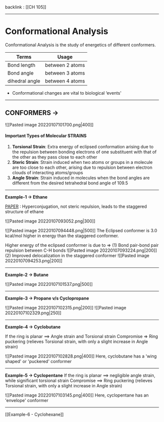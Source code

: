 backlink : [[CH 105]]

---
# Conformational Analysis
Conformational Analysis is the study of energetics of different conformers.

| Terms          | Usage           |
| -------------- | --------------- |
| Bond length    | between 2 atoms |
| Bond angle     | between 3 atoms |
| dihedral angle | between 4 atoms | 

* Conformational changes are vital to biological ‘events'

---
## CONFORMERS ->
![[Pasted image 20220107101700.png|400]]
#### Important Types of Molecular STRAINS
1. **Torsional Strain**: Extra energy of eclipsed conformation arising due to the repulsion between bonding electrons of one substituent with that of the other as they pass close to each other 
2. **Steric Strain**: Strain induced when two atoms or groups in a molecule are too close to each other, arising due to repulsion between electron clouds of interacting atoms/groups
3. **Angle Strain**: Strain induced in molecules when the bond angles are different from the desired tetrahedral bond angle of 109.5

---
**Example-1 -> Ethane**

<span class="yellow">[PAPER](https://www.researchgate.net/publication/11952735_Hyperconjugation_not_steric_repulsion_leads_to_the_staggered_structure_of_ethane) : Hyperconjugation, not steric repulsion, leads to the staggered structure of ethane</span>

![[Pasted image 20220107093052.png|300]]

![[Pasted image 20220107094448.png|500]]
The Eclipsed conformer is 3.0 kcal/mol higher in energy than the staggered conformer. 

Higher energy of the eclipsed conformer is due to =>
(1) Bond pair-bond pair repulsion between C-H bonds 
![[Pasted image 20220107093224.png|200]]
(2) Improved delocalization in the staggered conformer 
![[Pasted image 20220107094253.png|200]]

---
**Example-2 -> Butane**

![[Pasted image 20220107101537.png|500]]

---
**Example-3 -> Propane v/s Cyclopropane**

![[Pasted image 20220107102315.png|200]] ![[Pasted image 20220107102329.png|250]]

---
**Example-4 -> Cyclobutane**

If the ring is planar ==> Angle strain and Torsional strain
Compromise => Ring puckering (relieves Torsional strain, with only a slight increase in Angle strain)

![[Pasted image 20220107102828.png|400]]
Here, cyclobutane has a 'wing shaped' or 'puckered' conformer

---
**Example-5 -> Cyclopentane**
If the ring is planar ==> negligible angle strain, while significant torsional strain
Compromise ==> Ring puckering (relieves Torsional strain, with only a slight increase in Angle strain)

![[Pasted image 20220107103145.png|400]]
Here, cyclopentane has an 'envelope' conformer

---
[[Example-6 - Cyclohexane]]
